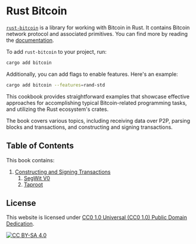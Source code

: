 # Rust Bitcoin

[`rust-bitcoin`](https://github.com/rust-bitcoin/rust-bitcoin) is a library for working with Bitcoin in Rust.
It contains Bitcoin network protocol and associated primitives.
You can find more by reading the [documentation](https://docs.rs/bitcoin).

To add `rust-bitcoin` to your project, run:

```bash
cargo add bitcoin
```

Additionally, you can add flags to enable features.
Here's an example:

```bash
cargo add bitcoin --features=rand-std
```

This cookbook provides straightforward examples that showcase effective approaches
for accomplishing typical Bitcoin-related programming tasks,
and utilizing the Rust ecosystem's crates.

The book covers various topics, including receiving data over P2P,
parsing blocks and transactions,
and constructing and signing transactions.

## Table of Contents

This book contains:

1. [Constructing and Signing Transactions](tx.md)
    1. [SegWit V0](tx_segwit-v0.md)
    1. [Taproot](tx_taproot.md)

## License

This website is licensed under [CC0 1.0 Universal (CC0 1.0) Public Domain Dedication][cc].

[![CC BY-SA 4.0][cc-image]][cc]

[cc]: https://creativecommons.org/publicdomain/zero/1.0/
[cc-image]: https://licensebuttons.net/l/by-sa/4.0/88x31.png
[cc-shield]: https://img.shields.io/badge/License-CC0%201.0-lightgrey.svg
